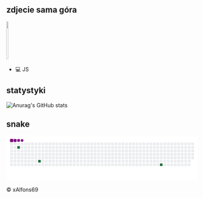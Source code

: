 ## zdjecie sama góra

<a href= "#"><img width= "10%" src="https://i.imgur.com/2IJTZZc.png" height="100px"/></a>


  - 💻 JS

## statystyki

![Anurag's GitHub stats](https://github-readme-stats.vercel.app/api?username=xAlfons69&show_icons=true&theme=github_dark)


## snake

![snake gif](https://github.com/xAlfons69/xAlfons69/blob/output/github-contribution-grid-snake.gif)

© xAlfons69
